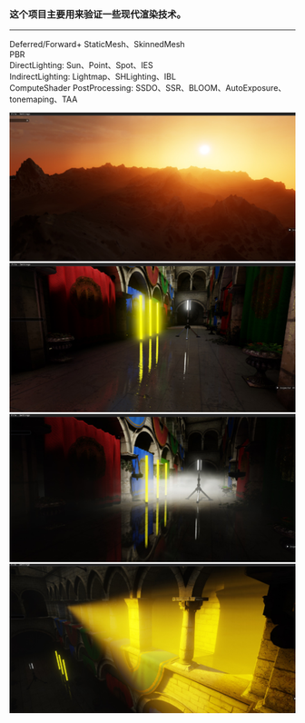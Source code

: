 ### 这个项目主要用来验证一些现代渲染技术。
***
  
Deferred/Forward+ 
StaticMesh、SkinnedMesh  
PBR  
DirectLighting: Sun、Point、Spot、IES  
IndirectLighting: Lightmap、SHLighting、IBL   
ComputeShader PostProcessing: SSDO、SSR、BLOOM、AutoExposure、tonemaping、TAA  

![](https://github.com/chenjl19/HybridRenderer/blob/dev/pics/atmospheric%20scattering2.jpg "AtmosphericScattering")  
![](https://github.com/chenjl19/HybridRenderer/blob/dev/pics/ssr.jpg "ScreenSpaceReflection+ReflectionProbe")  
![](https://github.com/chenjl19/HybridRenderer/blob/dev/pics/volumefog.jpg "FogVolume")  
![](https://github.com/chenjl19/HybridRenderer/blob/dev/pics/volumelight.jpg "VolumetricLighting")  


